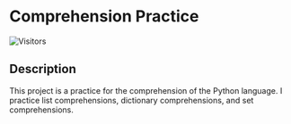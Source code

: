# Comprehension Practice

![Visitors](https://api.visitorbadge.io/api/visitors?path=https%3A%2F%2Fgithub.com%2FMgobeaalcoba%2Fcomprehensions_practice&label=Visitors&countColor=%23263759)

## Description

This project is a practice for the comprehension of the Python language.
I practice list comprehensions, dictionary comprehensions, and set comprehensions.
